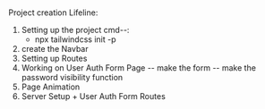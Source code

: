 #

Project creation Lifeline:

1. Setting up the project
   cmd--:
   - npx tailwindcss init -p
2. create the Navbar
3. Setting up Routes
4. Working on User Auth Form Page
   -- make the form
   -- make the password visibility function
5. Page Animation
6. Server Setup + User Auth Form Routes
